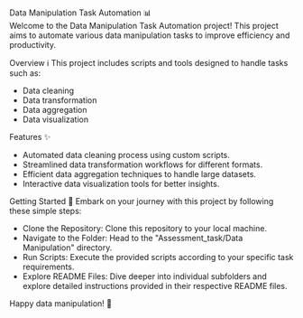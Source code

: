 Data Manipulation Task Automation 📊 <br>
Welcome to the Data Manipulation Task Automation project! This project aims to automate various data manipulation tasks to improve efficiency and productivity.

Overview ℹ️
This project includes scripts and tools designed to handle tasks such as:

* Data cleaning
* Data transformation
* Data aggregation
* Data visualization

Features ✨
* Automated data cleaning process using custom scripts.
* Streamlined data transformation workflows for different formats.
* Efficient data aggregation techniques to handle large datasets.
* Interactive data visualization tools for better insights.

Getting Started 🚀
Embark on your journey with this project by following these simple steps:

* Clone the Repository: Clone this repository to your local machine.
* Navigate to the Folder: Head to the "Assessment_task/Data Manipulation" directory.
* Run Scripts: Execute the provided scripts according to your specific task requirements.
* Explore README Files: Dive deeper into individual subfolders and explore detailed instructions provided in their respective README files.

Happy data manipulation! 🎉
